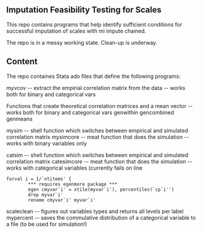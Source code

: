 ## Imputation Feasibility Testing for Scales

This repo contains programs that help identify sufficient conditions for successful imputation of scales with mi impute chained.

The repo is in a messy working state. Clean-up is underway.


## Content

The repo containes Stata ado files that define the following programs:

myvcov -- extract the empirial correlation matrix from the data -- works both for binary and categorical vars

Functions that create theoretical correlation matrices and a mean vector -- works both for binary and categorical vars
genwithin
gencombined
genmeans


mysim -- shell function which switches between empirical and simulated correlation matrix
mysimcore -- meat function that does the simulation -- works with binary variables only


catsim -- shell function which switches between empirical and simulated correlation matrix
catesimcore --  meat function that does the simulation -- works with categorical variables (currently fails on line 

	forval i = 1/`ntitems' {
			*** requires egenmore package ***
			egen cmyvar`i' = xtile(myvar`i'), percentiles(`cp`i'')
			drop myvar`i'
			rename cmyvar`i' myvar`i'



scaleclean -- figures out variables types and returns all levels per label
mypercent -- saves the commulative distribution of a categorical variable to a file (to be used for simulation!)

